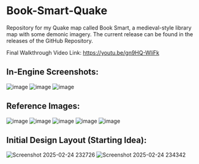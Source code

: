 # Book-Smart-Quake
Repository for my Quake map called Book Smart, a medieval-style library map with some demonic imagery. The current release can be found in the releases of the GitHub Repository.

Final Walkthrough Video Link: https://youtu.be/gn9HQ-WliFk

## In-Engine Screenshots:

![image](https://github.com/user-attachments/assets/66331206-d289-4fd7-aa22-78064d3a32df)
![image](https://github.com/user-attachments/assets/b3fe76da-ac21-4a63-bfe5-edeb1a9cc052)
![image](https://github.com/user-attachments/assets/e25f1b7d-239c-464a-af71-eeeb66aaa787)

## Reference Images:

![image](https://github.com/user-attachments/assets/511aaefc-0948-4fcb-92a6-2fa1f29af402)
![image](https://github.com/user-attachments/assets/73bedb54-5147-4bba-a83b-57c2c0af1ecd)
![image](https://github.com/user-attachments/assets/4c51369b-593f-4315-a9b5-d287b570ce57)
![image](https://github.com/user-attachments/assets/8f448712-32b7-4b8c-beb2-5bf633282421)
![image](https://github.com/user-attachments/assets/629c690e-e4a1-4f41-9f2c-3f2a9dcd242c)

## Initial Design Layout (Starting Idea):

![Screenshot 2025-02-24 232726](https://github.com/user-attachments/assets/f0d928c3-7c93-4a86-a38a-0af53f59a2ea)
![Screenshot 2025-02-24 234342](https://github.com/user-attachments/assets/543798b5-7676-4d7a-b1e4-0831a6ea428b)
